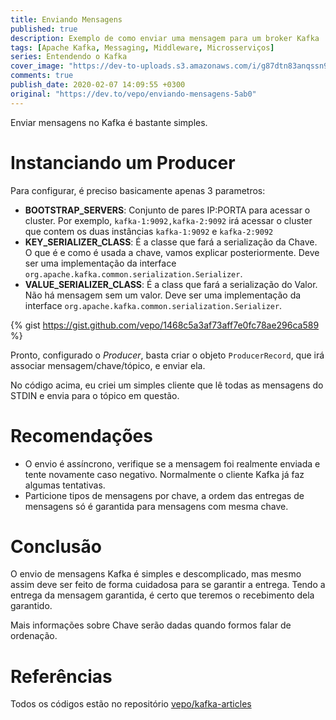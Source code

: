 ```yaml
---
title: Enviando Mensagens
published: true
description: Exemplo de como enviar uma mensagem para um broker Kafka
tags: [Apache Kafka, Messaging, Middleware, Microsserviços]
series: Entendendo o Kafka
cover_image: "https://dev-to-uploads.s3.amazonaws.com/i/g87dtn83anqssn9yw4q6.jpg"
comments: true
publish_date: 2020-02-07 14:09:55 +0300
original: "https://dev.to/vepo/enviando-mensagens-5ab0"
---
```


Enviar mensagens no Kafka é bastante simples.

# Instanciando um Producer

Para configurar, é preciso basicamente apenas 3 parametros:

* **BOOTSTRAP_SERVERS**: Conjunto de pares IP:PORTA para acessar o cluster. Por exemplo, `kafka-1:9092,kafka-2:9092` irá acessar o cluster que contem os duas instâncias `kafka-1:9092` e `kafka-2:9092`
* **KEY_SERIALIZER_CLASS**: É a classe que fará a serialização da Chave. O que é e como é usada a chave, vamos explicar posteriormente. Deve ser uma implementação da interface `org.apache.kafka.common.serialization.Serializer`.
* **VALUE_SERIALIZER_CLASS**: É a class que fará a serialização do Valor. Não há mensagem sem um valor. Deve ser uma implementação da interface `org.apache.kafka.common.serialization.Serializer`.

{% gist https://gist.github.com/vepo/1468c5a3af73aff7e0fc78ae296ca589 %} 

Pronto, configurado o _Producer_, basta criar o objeto `ProducerRecord`, que irá associar mensagem/chave/tópico, e enviar ela.

No código acima, eu criei um simples cliente que lê todas as mensagens do STDIN e envia para o tópico em questão.

# Recomendações

* O envio é assíncrono, verifique se a mensagem foi realmente enviada e tente novamente caso negativo. Normalmente o cliente Kafka já faz algumas tentativas.
* Particione tipos de mensagens por chave, a ordem das entregas de mensagens só é garantida para mensagens com mesma chave.

# Conclusão

O envio de mensagens Kafka é simples e descomplicado, mas mesmo assim deve ser feito de forma cuidadosa para se garantir a entrega. Tendo a entrega da mensagem garantida, é certo que teremos o recebimento dela garantido.

Mais informações sobre Chave serão dadas quando formos falar de ordenação.

# Referências

Todos os códigos estão no repositório [vepo/kafka-articles](https://github.com/vepo/kafka-articles)